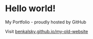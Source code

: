 # Hello world!

My Portfolio - proudly hosted by GitHub

Visit [benkalsky.github.io/my-old-website](https://benkalsky.github.io/my-old-website)
